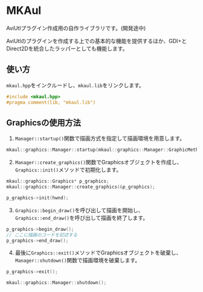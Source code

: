 # MKAul

AviUtlプラグイン作成用の自作ライブラリです。(開発途中)

AviUtlのプラグインを作成する上での基本的な機能を提供するほか、GDI+とDirect2Dを統合したラッパーとしても機能します。

## 使い方
`mkaul.hpp`をインクルードし、`mkaul.lib`をリンクします。  
```cpp
#include <mkaul.hpp>
#pragma comment(lib, "mkaul.lib")
```

## Graphicsの使用方法
1. `Manager::startup()`関数で描画方式を指定して描画環境を用意します。
```cpp
mkaul::graphics::Manager::startup(mkaul::graphics::Manager::GraphicMethod::Directx);
```

2. `Manager::create_graphics()`関数でGraphicsオブジェクトを作成し、`Graphics::init()`メソッドで初期化します。
```cpp
mkaul::graphics::Graphics* p_graphics;
mkaul::graphics::Manager::create_graphics(&p_graphics);

p_graphics->init(hwnd);
```

3. `Graphics::begin_draw()`を呼び出して描画を開始し、`Graphics::end_draw()`を呼び出して描画を終了します。
```cpp
p_graphics->begin_draw();
// ここに描画のコードを記述する
p_graphics->end_draw();
```

4. 最後に`Graphics::exit()`メソッドでGraphicsオブジェクトを破棄し、`Manager::shutdown()`関数で描画環境を破棄します。
```cpp
p_graphics->exit();

mkaul::graphics::Manager::shutdown();
```
